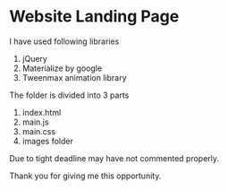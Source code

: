 # Website Landing Page

I have used following libraries

1. jQuery
2. Materialize by google
3. Tweenmax animation library

The folder is divided into 3 parts
1. index.html
2. main.js
3. main.css
4. images folder

Due to tight deadline may have not commented properly.

Thank you for giving me this opportunity.
